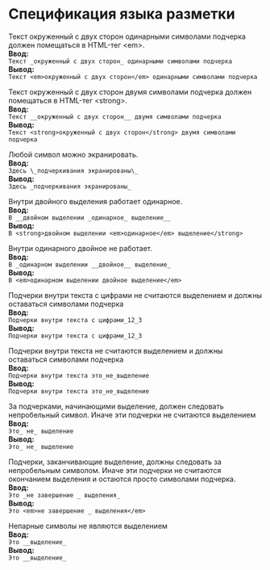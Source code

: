 # Спецификация языка разметки
Текст окруженный с двух сторон одинарными символами подчерка должен помещаться в HTML-тег \<em\>.    
__Ввод:__    
`Текст _окруженный с двух сторон_ одинарными символами подчерка`    
__Вывод:__    
`Текст <em>окруженный с двух сторон</em> одинарными символами подчерка`    

Текст окруженный с двух сторон двумя символами подчерка должен помещаться в HTML-тег \<strong\>.    
__Ввод:__    
`Текст __окруженный с двух сторон__ двумя символами подчерка`    
__Вывод:__    
`Текст <strong>окруженный с двух сторон</strong> двумя символами подчерка`    

Любой символ можно экранировать.    
__Ввод:__    
`Здесь \_подчеркивания экранированы\_`    
__Вывод:__    
`Здесь _подчеркивания экранированы_`    

Внутри двойного выделения работает одинарное.    
__Ввод:__    
`В __двойном выделении _одинарное_ выделение__`    
__Вывод:__    
`В <strong>двойном выделении <em>одинарное</em> выделение</strong>`    

Внутри одинарного двойное не работает.    
__Ввод:__    
`В _одинарном выделении __двойное__ выделение_`    
__Вывод:__    
`В <em>одинарном выделении двойное выделение</em>`    

Подчерки внутри текста c цифрами не считаются выделением и должны оставаться символами подчерка    
__Ввод:__    
`Подчерки внутри текста c цифрами_12_3`    
__Вывод:__    
`Подчерки внутри текста c цифрами_12_3`    

Подчерки внутри текста не считаются выделением и должны оставаться символами подчерка    
__Ввод:__    
`Подчерки внутри текста это_не_выделение`    
__Вывод:__    
`Подчерки внутри текста это_не_выделение`    

За подчерками, начинающими выделение, должен следовать непробельный символ. Иначе эти подчерки не считаются выделением     
__Ввод:__    
`Это_ не_ выделение`    
__Вывод:__    
`Это_ не_ выделение`    

Подчерки, заканчивающие выделение, должны следовать за непробельным символом. Иначе эти подчерки не считаются окончанием выделения и остаются просто символами подчерка.    
__Ввод:__    
`Это _не завершение _ выделения_`    
__Вывод:__    
`Это <em>не завершение _ выделения</em>`

Непарные символы не являются выделением    
__Ввод:__    
`Это __выделение_`    
__Вывод:__    
`Это __выделение_`

